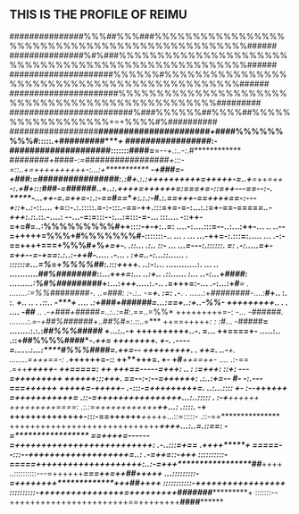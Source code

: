 ## THIS IS THE PROFILE OF REIMU                                                             
###############%%%##%%%###%%%%%%%%%%%%%%%%%%%%%%%%%%%%%%%%%%%%%%%%%%%%%%%%######
###############%#%###%%%%%%%%%%%%%%%%%%%%%%%%%%%%%%%%%%%%%%%%%%%%%%%%%%%%%######
#####################%%%%%%#%%%%%%%%%%%%%%%%%%%%%%%%%%%%%%%%%%%%%%%%%%%%%%######
######################%%%%%%%%%%%%%%%%%%%%%%%%%%%%%%%%%%%%%%%%%%%%%%%%%#########
#########################%###%%%%%%##%%%%##%%%%%%%%%%%%%%%%%%+=+%%%%#%##########
##################**######################*+*####%%%%%%%%%#:::::.+#########****+
#################*:-####################:::::::####=**=--+*.:..-:.*#************
#****#######+*####-:=#################+:::-=::..+=++++++++++-:..*.:*+***********
******-+###*=-+###*:=###############*#:.:#+.:.:++++++++++=+++++-=..+***=*++*=++*
*****-:.+#*+:::*###-=######***********..+*..:.++++=++++++=:===+=-::=++---==--:-.
*****-...++-=.=++=-:.:-==*#*==****+:.:.:-#.:.==+++-==++++=*=-:---+::*+..:-::....
+=::-.:.:::::.=-:-:::.-==-++.:::=+=-=-:...:.:=+-=**=-====*=..-+++:.:*:.::.-....:
--...-=:=:::--:...:=:::-=-...  :::.... -::++-=+=#=..:%%%%%%%%%#++:::*:-+-+*:..=:
....-:....:::=--..:...:++-...   ..    ..--=+++++=%%%+#%%%%%%%#**-:::::::-..  ...
   . ...  ...-++=-:.:::=:.....   ... .-:-==++++===+%%%#*+*%*+=+-.  .::...   .:..
::- ...   ...=---:.::::::.       =: .-:.....=+-=++--=-+==:.:..:-++#-.....  .-...
     .   :+=..-:...::......    .    ::::::=...=%*=+*%%%%##:.:::+*+++.   ..:-:...
        ............:. ... ..      ...........*##%########*::...+*++=:... ..:+..
  .::......   :...  ..-:...+####:   .........:%#%##*#######+:...:+*++.....*:.-..
.=+++=:-...         .-:...:+#***=   . ........:=%%#*#######*-. ..=###:   :-.:*..
-=*****+.            :=:  .-*****.    .   ......:+*###*#####-....:**#+.. :. :**.
*******+..   ..  .  .::.. -*****+   ....       .:+###+######=...:==**+..:+..-%%-
+++++++++.. . .      .... -##****       ..    .*-+###+#####*=..:..:=#*:.==..=%%*
+++++++++=-:         -... -######*.  ........:.=-+##%######*+..*##%#*=:.::..=***
++==+++++*: :      :#*... -#####**= ........:.:.:*##%%%#####*  ******+...:..-+**
++++++++++..-.     =**... +**+====+- .....:.. .::+##%%%%####*-.**************++=
+++++*++*+.        +**-. .----=*****......:...:****#%%%####**=.************++=--
+++++++++.   .     +*+=. ..-*******+.  ........=+++==-:       .*******++++++=-::
++**+++=. +-       +#*******++==++*-    ....  .:-==           .=++********+++++-
++=====:  ++       +*++==-----=++*+:   ..  :  :=+++:     ::+: ---=+++*****++++++
++++++:::+++.      ==--:-:--=++++++:      .:..:+=--   #-   -:.---===+******+++++
+++++=-+++++-      .-:::-=+++++++++=.    ..:...::::   +-     :--+*++*********+++
=+++++++++++=      .::-=++++++++++++++++...:..:::::    .     :-+*********++++*++
+++++++++====:   .:.:=++++++++++++****++...:  .::::.         -*************+****
++++++++++++++-:::-==++****++++***+*++++...::=:::::-       .::-==***************
+++++++++++++++++++++++++++++*******++++...:..=.::==:        -=*****************
==++++=------=++++++++++++++++++++++++++: .-..:::=+==    .++++*****************+
=====--:::--+++++++++***+******+++++++++=..:  .-=+***+=::-+*******************++
::::::::::-=====++++++***+++*+++*++++++++:..:-=+++*****************##*******++++
..::::::::::---=++++++********************===++=++***************##********+++++
...:::::::::-=++++++++*************+++***********#**************#***********++++
:::::::::::-+++++++*+**********++++*+***************************************++++
::::::::::-++++++++*****++++++++=+++++++++*************#*######****************+
:::::::--+++++++++++++++++++++++==++++++++**************####********************
